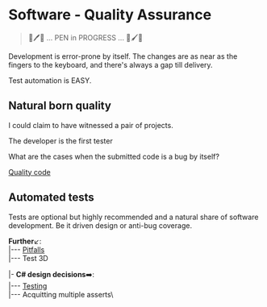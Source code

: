 # Software - Quality Assurance

> 🚧🖊️🚧 ... PEN in PROGRESS ... 🚧🖌️🚧

Development is error-prone by itself. The changes are as near as the fingers to the keyboard, and there's always a gap till delivery.

Test automation is EASY.

## Natural born quality

I could claim to have witnessed a pair of projects.

The developer is the first tester

What are the cases when the submitted code is a bug by itself?

[Quality code](README+/code-quality.md)

## Automated tests

Tests are optional but highly recommended and a natural share of software development. Be it driven design or anti-bug coverage.


**Further**↙️:\
|--- [Pitfalls](README+/tests-pitfalls.md)\
|--- Test 3D

|- **C# design decisions**➡️:\
|--- [Testing](https://github.com/Kyriosity/use-dev/blob/main/README+/decisions/README+/testing)\
|--- Acquitting multiple asserts\




